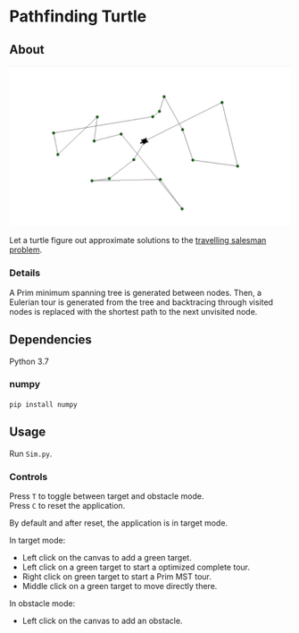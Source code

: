 # Pathfinding Turtle

## About

![tour](OptimizedTour.jpg)

Let a turtle figure out approximate solutions to the [travelling salesman problem](https://en.wikipedia.org/wiki/Travelling_salesman_problem).

### Details

A Prim minimum spanning tree is generated between nodes.
Then, a Eulerian tour is generated from the tree and backtracing through visited nodes is replaced with the shortest path to the next unvisited node.

## Dependencies

Python 3.7

### numpy

`pip install numpy`

## Usage

Run `Sim.py`.

### Controls

Press `T` to toggle between target and obstacle mode.  
Press `C` to reset the application.

By default and after reset, the application is in target mode.

In target mode:

- Left click on the canvas to add a green target.
- Left click on a green target to start a optimized complete tour.
- Right click on green target to start a Prim MST tour.
- Middle click on a green target to move directly there.

In obstacle mode:

- Left click on the canvas to add an obstacle.
